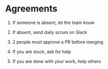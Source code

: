 # Agreements

1. If someone is absent, let the team know

2. If absent, send daily scrum on Slack

3. 2 people must approve a PR before merging

4. If you are stuck, ask for help

5. If you are done with your work, help others